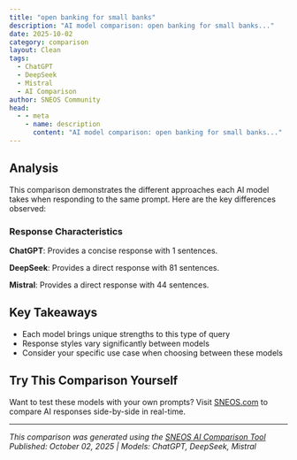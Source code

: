```yaml
---
title: "open banking for small banks"
description: "AI model comparison: open banking for small banks..."
date: 2025-10-02
category: comparison
layout: Clean
tags:
  - ChatGPT
  - DeepSeek
  - Mistral
  - AI Comparison
author: SNEOS Community
head:
  - - meta
    - name: description
      content: "AI model comparison: open banking for small banks..."
---
```


<ChatComparison
  title="open banking for small banks"
  prompt="open banking for small banks"
  :responses='{"ChatGPT": "Open banking refers to a financial services paradigm that promotes collaboration between banks and third-party service providers (such as fintech companies) through the use of application programming interfaces (APIs). This movement is aimed at improving customer experiences and promoting innovation in financial services.\n\nFor small banks, open banking presents both opportunities and challenges:\n\n### Opportunities for Small Banks\n\n1. **Enhanced Customer Experience**: By leveraging open banking APIs, small banks can offer customers more personalized products and services, such as budgeting tools, account aggregation, and tailored financial advice.\n\n2. **Competitive Edge**: Small banks can differentiate themselves by incorporating innovative fintech solutions into their offerings, potentially attracting new customers who are looking for modern banking solutions.\n\n3. **Cost Efficiency**: Partnering with fintechs allows small banks to outsource certain services, such as payments or compliance, which can lower operational costs and allow them to focus on their core banking operations.\n\n4. **Access to New Markets**: Open banking enables small banks to expand their reach by collaborating with other financial institutions and service providers, potentially allowing them to offer their services to a broader audience.\n\n5. **Improved Risk Management**: By sharing data securely with third-party providers, small banks can leverage advanced analytics and machine learning to enhance their risk assessment and decision-making processes.\n\n6. **Regulatory Compliance**: Open banking regulations can provide a framework that helps small banks comply with standards for data security and transparency, making it easier to build trust with customers.\n\n### Challenges for Small Banks\n\n1. **Integration Issues**: Implementing open banking requires substantial investment in technology and systems. Small banks may face challenges in integrating APIs and ensuring that legacy systems can work seamlessly with new technologies.\n\n2. **Data Security Concerns**: Handling and sharing data raises significant security and privacy concerns. Small banks must invest in robust cybersecurity measures to protect customer data.\n\n3. **Regulatory Compliance**: Navigating the regulatory landscape of open banking can be complex, especially for smaller institutions with limited resources. Compliance with regulations such as PSD2 in Europe or other local regulations is essential but can be burdensome.\n\n4. **Competition from Larger Players**: While open banking aims to democratize the financial space, small banks may still find themselves competing against larger banks and fintechs with deeper pockets and more resources for innovation.\n\n5. **Customer Trust**: Small banks may need to work harder to reassure customers about the safety and benefits of sharing their financial data with third parties.\n\n### Strategies for Adoption\n\n1. **Partnerships**: Small banks can seek partnerships with fintech companies to co-create innovative products and services without bearing all the development costs themselves.\n\n2. **Investing in Technology**: Prioritizing investments in technology infrastructure that facilitates open banking capabilities is essential.\n\n3. **Educating Customers**: Providing clear information about how open banking works, its benefits, and its safety can help build customer trust and encourage them to use these new services.\n\n4. **Focused Niche Services**: By specializing in niche markets or specific customer segments, small banks can leverage open banking to cater to targeted needs that larger banks might overlook.\n\nIn conclusion, open banking can be a powerful tool for small banks, enabling them to innovate and compete more effectively in a rapidly evolving financial landscape. However, they must strategically address the associated challenges to capitalize on the advantages offered by this approach.", "DeepSeek": "Of course. This is an excellent and crucial topic. For small banks and community banks, Open Banking is not just a regulatory hurdle; it\u0027s a strategic opportunity to compete, survive, and thrive in the digital age.\n\nHere\u2019s a comprehensive look at Open Banking for small banks, covering the opportunities, challenges, and a practical roadmap.\n\n---\n\n### The Core Challenge: Why Small Banks Feel Threatened\n\nSmall banks have built their reputation on personal relationships and trust. Open Banking, at first glance, seems to commoditize their core asset\u2014customer data\u2014and hand the advantage to big tech and agile fintechs.\n\n* **Resource Gap:** They lack the massive IT budgets of large banks.\n* **Technical Debt:** Legacy core systems can be difficult and expensive to adapt.\n* **Fear of Disintermediation:** The nightmare scenario is becoming a \u0022dumb pipe\u0022 where fintechs own the customer relationship, and the bank just provides the balance.\n\n### The Flip Side: The Strategic Opportunity for Small Banks\n\nThis is where the mindset needs to shift. Open Banking is a powerful tool that can **amplify** a small bank\u0027s strengths, not undermine them.\n\n1. **Hyper-Personalization at Scale:** You already know your customers. Open Banking data (with permission) gives you a 360-degree view of their financial life *outside* your bank. You can:\n * Offer a loan based on their real-time cash flow.\n * Provide personalized savings advice by understanding their spending habits.\n * Proactively warn them about subscription creep.\n\n2. **Become a \u0022Financial Control Tower\u0022:** Position your bank as the secure, trusted hub where customers manage their entire financial picture\u2014accounts from big banks, credit cards, investments, etc. This **deepens** engagement and makes your app indispensable.\n\n3. **Create New Revenue Streams:**\n * **API Monetization:** Charge fintechs a fee for secure access to your customer data (with explicit consent).\n * **Premium Services:** Offer paid financial wellness dashboards, advanced analytics, or tax preparation tools powered by aggregated data.\n * **Referral Fees:** Partner with fintechs (e.g., in lending, insurance, investments) and earn a fee for qualified leads.\n\n4. **Level the Playing Field with Big Banks:**\n * You can partner with best-in-class fintechs to offer services (like robo-advising or international payments) that would take you years to build in-house.\n * Access to aggregated data from larger banks gives you insights you never had before.\n\n5. **Enhanced Credit Underwriting:** Use cash-flow data (with consent) to assess the creditworthiness of small business owners more accurately than traditional methods, allowing you to serve \u0022thin-file\u0022 customers that bigger banks ignore.\n\n---\n\n### A Practical Roadmap for a Small Bank\n\nYou don\u0027t need to build a billion-dollar API platform on day one. Start small and strategic.\n\n#### Phase 1: Foundation \u0026 Education (The Next 6 Months)\n\n* **Assemble a Cross-Functional Team:** Include members from IT, compliance, risk, marketing, and a senior executive sponsor.\n* **Educate the Board and Leadership:** Frame Open Banking as a strategic imperative, not an IT project.\n* **Conduct a Gap Analysis:**\n * **Technology:** Audit your core system. What are its API capabilities? Will you need a middleware layer?\n * **Compliance:** Understand your local regulations (e.g., PSD2 in Europe, CFPB rules in the U.S.). Partner with a legal expert.\n * **Data:** How will you securely store, process, and share data?\n* **Start with a Pilot:** Choose a low-risk, high-value use case. For example, an account aggregation feature within your mobile app for a select group of customers.\n\n#### Phase 2: Partner \u0026 Build (The Next 12-18 Months)\n\n* **Choose Your Tech Model:** Small banks should almost always **partner**.\n * **API Gateway Providers:** Use companies like **Basiq**, **Plaid (in the US)**, **Tink (in Europe)**, or **MX**. They handle the complex API connections, security, and data standardization, allowing you to plug into the Open Banking ecosystem quickly.\n * **Core Processor Partnerships:** Talk to your core provider (e.g., FIS, Jack Henry, Finastra). They are rapidly developing Open Banking solutions for their clients.\n* **Develop Your First Commercial Use Case:** Based on your pilot, build out a full feature. This could be:\n * A small business cash flow forecasting tool.\n * A personal financial management (PFM) dashboard.\n* **Develop a Partner Strategy:** Identify 2-3 fintechs whose services complement your offerings (e.g., a mortgage tech provider, an automated investing platform).\n\n#### Phase 3: Scale \u0026 Innovate (18\u002B Months)\n\n* **Launch an Official Developer Portal:** If you have the resources, create a portal for trusted third parties to access your APIs (following strict customer consent protocols).\n* **Expand Your API Offerings:** Move beyond basic account information to include payment initiation, product information, etc.\n* **Embedded Finance:** Explore offering your banking products (e.g., loans, accounts) directly within the apps of your business partners (e.g., an accounting software platform).\n\n---\n\n### Key Considerations and Risks\n\n* **Security is Paramount:** You are the custodian of your customers\u0027 most sensitive data. Invest in robust cybersecurity, fraud detection, and secure API management. A data breach would be catastrophic.\n* **Customer Consent \u0026 Communication:** Be transparent. Explain clearly what data is being shared, why, and how it benefits the customer. Make consent easy to understand and manage.\n* **Regulatory Compliance:** This is a fast-moving area. You must stay on top of evolving regulations regarding data privacy (like GDPR, CCPA) and financial services.\n* **Don\u0027t Boil the Ocean:** Focus on one or two use cases that align with your brand and customer needs. Don\u0027t try to do everything at once.\n\n### Conclusion: The Community Bank Advantage\n\nFor a small bank, Open Banking is the digital equivalent of the local banker who knows everyone\u0027s name and business. It allows you to use data to rebuild that deep, personal understanding at a digital scale.\n\nBy embracing a partnership-driven model and focusing on hyper-relevant services, small banks can use Open Banking to:\n\n**Reinforce their role as the most trusted, responsive, and valuable financial partner in their customers\u0027 lives.**\n\nThey can do what big banks struggle with: be agile, personal, and community-focused, but now with the power of data.", "Mistral": "Open banking is a system that provides a user with a network of financial institutions\u0027 data through the use of application programming interfaces (APIs). For small banks, embracing open banking can offer several benefits and challenges. Here\u0027s how small banks can approach open banking:\n\n### Benefits of Open Banking for Small Banks\n\n1. **Enhanced Customer Experience**:\n - **Personalized Services**: By leveraging data from various sources, small banks can offer more personalized financial products and services.\n - **Seamless Integration**: Customers can easily integrate their banking services with other financial tools and apps, improving convenience.\n\n2. **Innovation and Competitiveness**:\n - **New Products and Services**: Open banking allows small banks to develop innovative products and services that can compete with larger institutions.\n - **Partnerships**: Collaborations with fintech companies can help small banks stay ahead of the curve.\n\n3. **Cost Efficiency**:\n - **Reduced Operational Costs**: Automating processes through APIs can reduce manual work and operational costs.\n - **Scalability**: Open banking solutions can be scaled easily, allowing small banks to grow without significant additional costs.\n\n4. **Data-Driven Decisions**:\n - **Better Risk Management**: Access to more comprehensive data can help in making better risk assessments and credit decisions.\n - **Customer Insights**: Understanding customer behavior and preferences can lead to better marketing and product strategies.\n\n### Challenges of Open Banking for Small Banks\n\n1. **Technological Infrastructure**:\n - **Investment**: Small banks may need to invest in upgrading their technological infrastructure to support open banking.\n - **Security**: Ensuring the security of data shared through APIs is crucial to maintain customer trust.\n\n2. **Regulatory Compliance**:\n - **Adherence to Standards**: Small banks must comply with regulatory standards and guidelines for open banking, which can be complex and costly.\n - **Data Privacy**: Ensuring compliance with data privacy laws and regulations is essential.\n\n3. **Competition**:\n - **Larger Institutions**: Competing with larger banks and fintech companies that have more resources and technological capabilities can be challenging.\n - **Customer Retention**: Small banks need to focus on retaining customers who might be attracted to more innovative services offered by competitors.\n\n### Steps to Implement Open Banking for Small Banks\n\n1. **Assess Readiness**:\n - **Technological Assessment**: Evaluate the current technological infrastructure and identify areas that need improvement.\n - **Stakeholder Buy-In**: Ensure that all stakeholders, including management and employees, are on board with the transition to open banking.\n\n2. **Develop a Strategy**:\n - **Define Objectives**: Clearly define the objectives and benefits of implementing open banking.\n - **Roadmap**: Create a detailed roadmap for the implementation process, including timelines and milestones.\n\n3. **Partner with Fintechs**:\n - **Collaboration**: Partner with fintech companies to leverage their expertise and technology.\n - **Pilot Projects**: Start with small pilot projects to test the waters and gather feedback.\n\n4. **Ensure Security and Compliance**:\n - **Data Security**: Implement robust security measures to protect customer data.\n - **Regulatory Compliance**: Ensure that all open banking initiatives comply with relevant regulations and standards.\n\n5. **Customer Education**:\n - **Awareness Campaigns**: Educate customers about the benefits and security of open banking.\n - **Feedback Loop**: Establish a feedback mechanism to understand customer concerns and address them promptly.\n\n6. **Continuous Improvement**:\n - **Monitor Performance**: Regularly monitor the performance of open banking initiatives and make necessary adjustments.\n - **Stay Updated**: Keep up with the latest trends and technologies in open banking to stay competitive.\n\n### Conclusion\n\nOpen banking presents a significant opportunity for small banks to enhance their services, innovate, and compete effectively. However, it also comes with challenges related to technology, security, and compliance. By carefully planning and executing their open banking strategy, small banks can reap the benefits while mitigating the risks."}' 
  published-date="08:03"
/>

## Analysis

This comparison demonstrates the different approaches each AI model takes when responding to the same prompt. Here are the key differences observed:

### Response Characteristics

**ChatGPT**: Provides a concise response with 1 sentences. 

**DeepSeek**: Provides a direct response with 81 sentences. 

**Mistral**: Provides a direct response with 44 sentences. 

## Key Takeaways

- Each model brings unique strengths to this type of query
- Response styles vary significantly between models
- Consider your specific use case when choosing between these models

## Try This Comparison Yourself

Want to test these models with your own prompts? Visit [SNEOS.com](https://sneos.com) to compare AI responses side-by-side in real-time.

---

*This comparison was generated using the [SNEOS AI Comparison Tool](https://sneos.com)*
*Published: October 02, 2025 | Models: ChatGPT, DeepSeek, Mistral*
